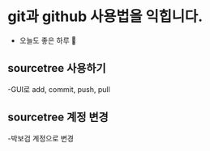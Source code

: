 # git과 github 사용법을 익힙니다.
- 오늘도 좋은 하루 💙

## sourcetree 사용하기
-GUI로 add, commit, push, pull 

## sourcetree 계정 변경
-박보검 계정으로 변경